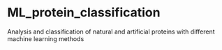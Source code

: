 # ML_protein_classification
Analysis and classification of natural and artificial proteins with different machine learning methods
